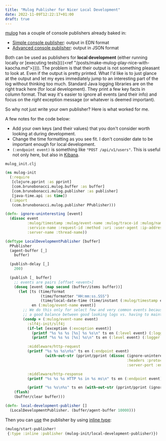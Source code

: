 ```yaml
---
title: "Mulog Publisher for Nicer Local Development"
date: 2022-11-09T12:22:17+01:00
draft: true
---
```


[mulog](https://github.com/BrunoBonacci/mulog) has a couple of console
publishers already baked in:

- [Simple console
  publisher](https://github.com/BrunoBonacci/mulog/blob/master/doc/publishers/simple-console-publisher.md):
  output in EDN format
- [Advanced console
  publisher](https://github.com/BrunoBonacci/mulog/blob/master/doc/publishers/advanced-console-publisher.md):
  output in JSON format

Both can be used as publishers for **local development** (either running locally
or [executing tests]({{<ref "/posts/make-mulog-play-nice-with-kaocha.md">}})).
The problem is that their output is not something pleasant to look at. Even if
the output is pretty printed. What I'd like is to just glance at the output and
let my eyes immediately jump to an interesting part of the log without thinking
too much. Standard Java logging libraries are on the right track here (for local
development). They print a few key facts in column format. That way it's easier
to ignore all events (and their info) and focus on the *right* exception message
(or whatever is deemed important).

So why not just write your own publisher? Here is what worked for me.

A few notes for the code below:

- Add your own keys (and their values) that you don't consider worth looking at
  during development.
- Change the time formatting as you see fit. I don't consider date to be
  important enough for local development.
- `(:endpoint event)` is something like `"POST /api/v1/users"`. This is useful
  not only here, but also in [Kibana](https://www.elastic.co/kibana/).

`mulog_init.clj`

```clojure
(ns mulog-init
  (:require
   [clojure.pprint :as pprint]
   [com.brunobonacci.mulog.buffer :as buffer]
   [com.brunobonacci.mulog.publisher :as publisher]
   [java-time.api :as time])
  (:import
   (com.brunobonacci.mulog.publisher PPublisher)))

(defn- ignore-uninteresting [event]
  (dissoc event
          :mulog/timestamp :mulog/event-name :mulog/trace-id :mulog/namespace
          :service-name :request-id :method :uri :user-agent :ip-address
          :server-name :thread-name))

(deftype LocalDevelopmentPublisher [buffer]
  PPublisher
  (agent-buffer [_]
    buffer)

  (publish-delay [_]
    200)

  (publish [_ buffer]
    ;; events are pairs [offset <event>]
    (doseq [event (map second (buffer/items buffer))]
      (let [ts (time/format
                (time/formatter "HH:mm:ss.SSS")
                (time/local-date-time (time/instant (:mulog/timestamp event)) (time/zone-id "Europe/Vienna")))
            en (:mulog/event-name event)]
        ;; We do this only for select few and very common events because we want
        ;; a good balance between good looking logs vs. having to maintain this.
        (condp = (:mulog/event-name event)
          :slf4j-init/slf4j
          (if-let [exception (:exception event)]
            (printf "%s %s %s [%s] %s %s\n" ts en (:level event) (:logger event) (:message event) (pr-str exception))
            (printf "%s %s %s [%s] %s\n" ts en (:level event) (:logger event) (:message event)))

          :middleware/http-request
          (printf "%s %s %s\n%s" ts en (:endpoint event)
                  (with-out-str (pprint/pprint (dissoc (ignore-uninteresting event)
                                                       :headers :protocol :scheme :thread-name
                                                       :server-port :endpoint))))

          :middleware/http-response
          (printf "%s %s %s HTTP %s in %s ms\n" ts en (:endpoint event) (:status event) (:duration-ms event))

          (printf "%s %s\n%s" ts en (with-out-str (pprint/pprint (ignore-uninteresting event)))))))
    (flush)
    (buffer/clear buffer)))

(defn- local-development-publisher []
  (LocalDevelopmentPublisher. (buffer/agent-buffer 10000)))
```

Then you can [use](https://github.com/BrunoBonacci/mulog#publishers) the
publisher by using [inline
type](https://github.com/BrunoBonacci/mulog/blob/master/doc/publishers/inline-publishers.md):

```clojure
(mulog/start-publisher!
 {:type :inline :publisher (mulog-init/local-development-publisher)})
```
